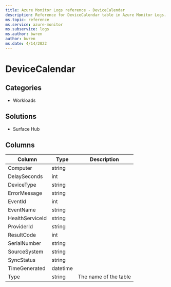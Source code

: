 ```yaml
---
title: Azure Monitor Logs reference - DeviceCalendar
description: Reference for DeviceCalendar table in Azure Monitor Logs.
ms.topic: reference
ms.service: azure-monitor
ms.subservice: logs
ms.author: bwren
author: bwren
ms.date: 4/14/2022
---
```


# DeviceCalendar

 

## Categories

- Workloads
## Solutions

- Surface Hub




## Columns

| Column | Type | Description |
| --- | --- | --- |
| Computer | string |  |
| DelaySeconds | int |  |
| DeviceType | string |  |
| ErrorMessage | string |  |
| EventId | int |  |
| EventName | string |  |
| HealthServiceId | string |  |
| ProviderId | string |  |
| ResultCode | int |  |
| SerialNumber | string |  |
| SourceSystem | string |  |
| SyncStatus | string |  |
| TimeGenerated | datetime |  |
| Type | string | The name of the table |
